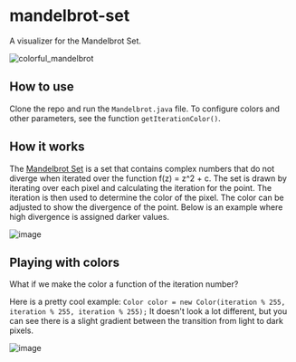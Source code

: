 # mandelbrot-set

A visualizer for the Mandelbrot Set.

![colorful_mandelbrot](https://github.com/bradenzingler/mandelbrot-set/assets/124199084/18909bbb-7b45-41f0-b753-c8b2aab67c54)


## How to use
Clone the repo and run the ```Mandelbrot.java``` file. To configure colors and other parameters, see the function ```getIterationColor()```.


## How it works
The [Mandelbrot Set](https://en.wikipedia.org/wiki/Mandelbrot_set) is a set that contains complex numbers that do not diverge when iterated over the function f(z) = z^2 + c.
The set is drawn by iterating over each pixel and calculating the iteration for the point. The iteration is then used to determine the color of the pixel.
The color can be adjusted to show the divergence of the point. Below is an example where high divergence is assigned darker values.

![image](https://github.com/bradenzingler/mandelbrot-set/assets/124199084/f5f63f3b-8bc9-4fdf-94a7-b1268b45fc8e)

## Playing with colors
What if we make the color a function of the iteration number?

Here is a pretty cool example: ```Color color = new Color(iteration % 255, iteration % 255, iteration % 255);```
It doesn't look a lot different, but you can see there is a slight gradient between the transition from light to dark pixels.

![image](https://github.com/bradenzingler/mandelbrot-set/assets/124199084/1830c552-2fe0-4cb7-b255-61add821fbb5)



